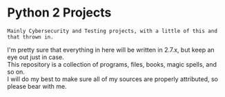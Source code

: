 # Python 2 Projects  

```
Mainly Cybersecurity and Testing projects, with a little of this and that thrown in.
```

I'm pretty sure that everything in here will be written in 2.7.x, but keep an eye out just in case.  
This repository is a collection of programs, files, books, magic spells, and so on.  
I will do my best to make sure all of my sources are properly attributed, so please bear with me.

